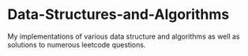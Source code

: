 # Data-Structures-and-Algorithms
My implementations of various data structure and algorithms as well as solutions to numerous leetcode questions.
